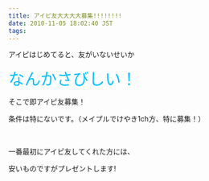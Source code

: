 ```yaml
---
title: アイピ友大大大大募集!!!!!!!!
date: 2010-11-05 18:02:40 JST
tags: 
---
```

<p>アイピはじめてると、友がいないせいか</p>
<p><span style="font-size: xx-large;"><span style="color: #00bfff;">なんかさびしい！</span></span></p>
<p>そこで即アイピ友募集！</p>
<p>条件は特にないです。（メイプルでけやき1ch方、特に募集！）</p>
<p>&nbsp;</p>
<p>一番最初にアイピ友してくれた方には、</p>
<p>安いものですがプレゼントします!</p>